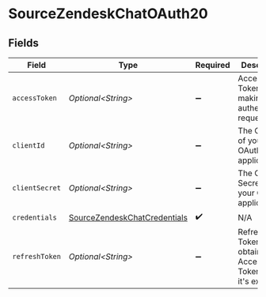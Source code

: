 # SourceZendeskChatOAuth20


## Fields

| Field                                                                               | Type                                                                                | Required                                                                            | Description                                                                         |
| ----------------------------------------------------------------------------------- | ----------------------------------------------------------------------------------- | ----------------------------------------------------------------------------------- | ----------------------------------------------------------------------------------- |
| `accessToken`                                                                       | *Optional\<String>*                                                                 | :heavy_minus_sign:                                                                  | Access Token for making authenticated requests.                                     |
| `clientId`                                                                          | *Optional\<String>*                                                                 | :heavy_minus_sign:                                                                  | The Client ID of your OAuth application                                             |
| `clientSecret`                                                                      | *Optional\<String>*                                                                 | :heavy_minus_sign:                                                                  | The Client Secret of your OAuth application.                                        |
| `credentials`                                                                       | [SourceZendeskChatCredentials](../../models/shared/SourceZendeskChatCredentials.md) | :heavy_check_mark:                                                                  | N/A                                                                                 |
| `refreshToken`                                                                      | *Optional\<String>*                                                                 | :heavy_minus_sign:                                                                  | Refresh Token to obtain new Access Token, when it's expired.                        |
